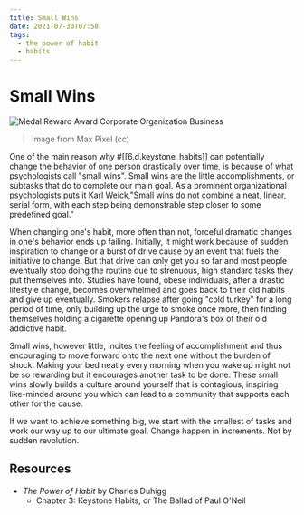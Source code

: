 ```yaml
---
title: Small Wins
date: 2021-07-30T07:58
tags:
  - the power of habit
  - habits
---
```



# Small Wins

![Medal Reward Award Corporate Organization Business](https://www.maxpixel.net/static/photo/1x/Medal-Reward-Award-Corporate-Organization-Business-3176450.jpg)
> image from Max Pixel (cc)

One of the main reason why #[[6.d.keystone_habits]] can potentially change the
behavior of one person drastically over time, is because of what psychologists
call "small wins". Small wins are the little accomplishments, or subtasks that
do to complete our main goal. As a prominent organizational psychologists puts
it Karl Weick,"Small wins do not combine a neat, linear, serial form, with each
step being demonstrable step closer to some predefined goal."

When changing one's habit, more often than not, forceful dramatic changes in
one's behavior ends up failing. Initially, it might work because of sudden
inspiration to change or a burst of drive cause by an event that fuels the
initiative to change. But that drive can only get you so far and most people
eventually stop doing the routine due to strenuous, high standard tasks they put
themselves into. Studies have found, obese individuals, after a drastic
lifestyle change, becomes overwhelmed and goes back to their old habits and give
up eventually. Smokers relapse after going "cold turkey" for a long period of
time, only building up the urge to smoke once more, then finding themselves
holding a cigarette opening up Pandora's box of their old addictive habit.

Small wins, however little, incites the feeling of accomplishment and thus
encouraging to move forward onto the next one without the burden of shock.
Making your bed neatly every morning when you wake up might not be so rewarding
but it encourages another task to be done. These small wins slowly builds
a culture around yourself that is contagious, inspiring like-minded around you
which can lead to a community that supports each other for the cause.

If we want to achieve something big, we start with the smallest of tasks and
work our way up to our ultimate goal. Change happen in increments. Not by sudden
revolution.


## Resources

- _The Power of Habit_ by Charles Duhigg
  - Chapter 3: Keystone Habits, or The Ballad of Paul O'Neil
